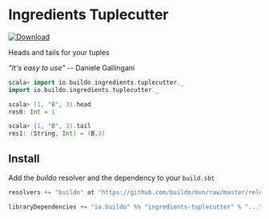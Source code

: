 # Ingredients Tuplecutter

[ ![Download](https://api.bintray.com/packages/buildo/maven/ingredients-tuplecutter/images/download.svg) ](https://bintray.com/buildo/maven/ingredients-tuplecutter/_latestVersion)

Heads and tails for your tuples

_"It's easy to use"_ -- Daniele Gallingani

```scala
scala> import io.buildo.ingredients.tuplecutter._
import io.buildo.ingredients.tuplecutter._

scala> (1, "B", 3).head
res0: Int = 1

scala> (1, "B", 3).tail
res1: (String, Int) = (B,3)
```

## Install
Add the _buildo_ resolver and the dependency to your `build.sbt`

```scala
resolvers += "buildo" at "https://github.com/buildo/mvn/raw/master/releases"

libraryDependencies += "io.buildo" %% "ingredients-tuplecutter" % "..."
```
